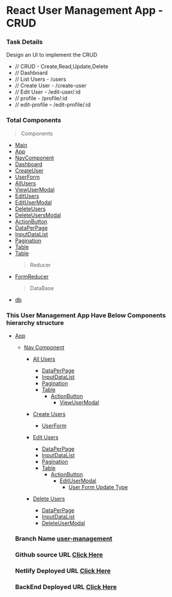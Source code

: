 # React User Management App - CRUD

### Task Details

Design an UI to implement the CRUD

- // CRUD - Create,Read,Update,Delete
- // Dashboard
- // List Users - /users
- // Create User - /create-user
- // Edit User - /edit-user/:id
- // profile - /profile/:id
- // edit-profile – /edit-profile/:id

### Total Components

> Components

- [Main](./src/main.jsx)
- [App](./src/App.jsx)
- [NavComponent](./src/components/NavComponent.jsx)
- [Dashboard](./src/components/Dashboard.jsx)
- [CreateUser](./src/components/CreateUser.jsx)
- [UserForm](./src/components/UserForm.jsx)
- [AllUsers](./src/components/AllUsers.jsx)
- [ViewUserModal](./src/components/ViewUserModal.jsx)
- [EditUsers](./src/components/EditUsers.jsx)
- [EditUserModal](./src/components/EditUserModal.jsx)
- [DeleteUsers](./src/components/DeleteUsers.jsx)
- [DeleteUsersModal](./src/components/DeleteUsersModal.jsx)
- [ActionButton](./src/components/ActionButton.jsx)
- [DataPerPage](./src/components/DataPerPage.jsx)
- [InputDataList](./src/components/InputDataList.jsx)
- [Pagination](./src/components/Pagination.jsx)
- [Table](./src/components/Table.jsx)
- [Table](./src/components/)
  > Reducer
- [FormReducer](./src/reducers/FormReducer.jsx)
  > DataBase
- [db](./db.json)

### This User Management App Have Below Components hierarchy structure

- [App](./src/App.jsx)

  - [Nav Component](./src/components/NavComponent.jsx)

    - [All Users](./src//components/AllUsers.jsx)

      - [DataPerPage](./src//components/DataPerPage.jsx)
      - [InputDataList](./src//components/InputDataList.jsx)
      - [Pagination](./src//components/Pagination.jsx)
      - [Table](./src/components/Table.jsx)
        - [ActionButton](./src//components/ActionButton.jsx)
          - [ViewUserModal](./src/components/ViewUserModal.jsx)

    - [Create Users](./src//components/CreateUser.jsx)
      - [UserForm](./src/components/UserForm.jsx)
    - [Edit Users](./src//components/EditUsers.jsx)
      - [DataPerPage](./src//components/DataPerPage.jsx)
      - [InputDataList](./src//components/InputDataList.jsx)
      - [Pagination](./src//components/Pagination.jsx)
      - [Table](./src/components/Table.jsx)
        - [ActionButton](./src//components/ActionButton.jsx)
          - [EditUserModal](./src/components/EditUserModal.jsx)
            - [User Form Update Type](./src/components/UserForm.jsx)
    - [Delete Users](./src//components/DeleteUsers.jsx)
      - [DataPerPage](./src//components/DataPerPage.jsx)
      - [InputDataList](./src//components/InputDataList.jsx)
      - [DeleteUserModal](./src/components/DeleteUsersModal.jsx)

  ### Branch Name [user-management](https://github.com/LoordhuJeyakumar/React-App/tree/user-management)

  ### Github source URL [Click Here](https://github.com/LoordhuJeyakumar/React-App/tree/user-management/src)

  ### Netlify Deployed URL [Click Here](https://user-management-react-crud.netlify.app/)

  ### BackEnd Deployed URL [Click Here](https://usermanagement-api.onrender.com/usersDetails/)
